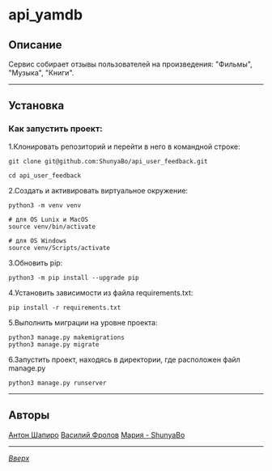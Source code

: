 # api_yamdb
## Описание  <a id="Content"></a> 
Сервис собирает отзывы пользователей на произведения: "Фильмы", "Музыка", "Книги".
___
##  Установка
### Как запустить проект:

1.Клонировать репозиторий и перейти в него в командной строке:

```
git clone git@github.com:ShunyaBo/api_user_feedback.git
```

```
cd api_user_feedback
```

2.Cоздать и активировать виртуальное окружение:

```
python3 -m venv venv
```

```
# для OS Lunix и MacOS
source venv/bin/activate

# для OS Windows
source venv/Scripts/activate
```

3.Обновить pip:

```
python3 -m pip install --upgrade pip
```

4.Установить зависимости из файла requirements.txt:

```
pip install -r requirements.txt
```

5.Выполнить миграции на уровне проекта:

```
python3 manage.py makemigrations
python3 manage.py migrate
```
6.Запустить проект, находясь в директории, где расположен файл manage.py
```
python3 manage.py runserver
```
___
## Авторы
[Антон Шапиро](https://github.com/antonshapiro)
[Василий Фролов](https://github.com/Vas0017)
[Мария - ShunyaBo](https://github.com/ShunyaBo)
___
[*Вверх*](#Content)
